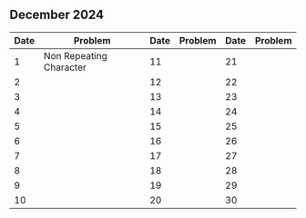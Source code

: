 ## December 2024

| Date | Problem                 | Date | Problem | Date | Problem |
| ---- | ----------------------- | ---- | ------- | ---- | ------- |
| 1    | Non Repeating Character | 11   |         | 21   |         |
| 2    |                         | 12   |         | 22   |         |
| 3    |                         | 13   |         | 23   |         |
| 4    |                         | 14   |         | 24   |         |
| 5    |                         | 15   |         | 25   |         |
| 6    |                         | 16   |         | 26   |         |
| 7    |                         | 17   |         | 27   |         |
| 8    |                         | 18   |         | 28   |         |
| 9    |                         | 19   |         | 29   |         |
| 10   |                         | 20   |         | 30   |         |
